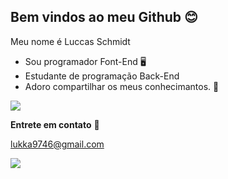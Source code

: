 ## Bem vindos ao meu Github 😊

Meu nome é Luccas Schmidt

- Sou programador Font-End 🖥️
- Estudante de programação Back-End
- Adoro compartilhar os meus conhecimantos. 🫶

![](https://media.tenor.com/yk5uEwDVe6kAAAAi/cheer-cooky.gif)

 **Entrete em contato** 📧

lukka9746@gmail.com

![](https://media1.tenor.com/m/dl4yCcoaMskAAAAC/puss-in-boots-puss.gif)
